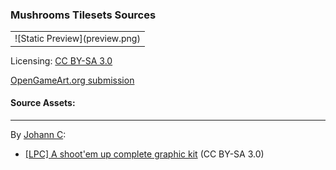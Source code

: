 ### Mushrooms Tilesets Sources

<table style="border: 0px;">
  <tr style="border: 0px;">
    <td style="border: 0px; vertical-align: top; text-align: center;">
      ![Static Preview](preview.png)
    </td>
  </tr>
</table>


Licensing: [CC BY-SA 3.0](https://creativecommons.org/licenses/by-sa/3.0/legalcode.txt)

[OpenGameArt.org submission](https://opengameart.org/node/108816)

#### Source Assets:
---

By [Johann C](https://opengameart.org/users/johann-c):
- [[LPC] A shoot'em up complete graphic kit](https://opengameart.org/node/11079) (CC BY-SA 3.0)
